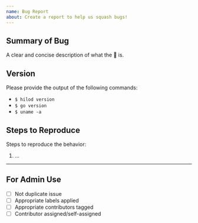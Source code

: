 ```yaml
---
name: Bug Report 
about: Create a report to help us squash bugs!
---
```


<!-- < < < < < < < < < < < < < < < < < < < < < < < < < < < < < < < < < < < < ☺
v Thanks for opening an issue!
v
v Before smashing the submit button please review the template.
v Also, please also ensure that this is not a duplicate issue :)
☺ > > > > > > > > > > > > > > > > > > > > > > > > > > > > > > > > > > > >  -->

## Summary of Bug

A clear and concise description of what the 🐞 is.

## Version

Please provide the output of the following commands:

- `$ hilod version`
- `$ go version`
- `$ uname -a`

## Steps to Reproduce

Steps to reproduce the behavior:

1. ...

----

## For Admin Use

- [ ] Not duplicate issue
- [ ] Appropriate labels applied
- [ ] Appropriate contributors tagged
- [ ] Contributor assigned/self-assigned
